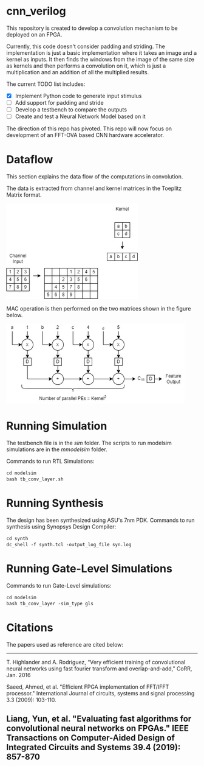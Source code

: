 # cnn_verilog

This repository is created to develop a convolution mechanism to be deployed on an FPGA.

Currently, this code doesn't consider padding and striding. The implementation is just a basic implementation where it takes an image and a kernel as inputs. It then finds the windows from the image of the same size as kernels and then performs a convolution on it, which is just a multiplication and an addition of all the multiplied results.

The current TODO list includes:
- [x] Implement Python code to generate input stimulus
- [ ] Add support for padding and stride
- [ ] Develop a testbench to compare the outputs
- [ ] Create and test a Neural Network Model based on it

The direction of this repo has pivoted. This repo will now focus on development of an FFT-OVA based CNN hardware accelerator.

# Dataflow

This section explains the data flow of the computations in convolution.

The data is extracted from channel and kernel matrices in the Toeplitz Matrix format.

![MAC_OPS](./docs/architecture.jpg)

MAC operation is then performed on the two matrices shown in the figure below.

![MAC_OPS](./docs/convolution_dataflow.jpg)

# Running Simulation

The testbench file is in the *sim* folder. The scripts to run modelsim simulations are in the *mmodelsim* folder.

Commands to run RTL Simulations:
```
cd modelsim
bash tb_conv_layer.sh
```

# Running Synthesis

The design has been synthesized using ASU's 7nm PDK. Commands to run synthesis using Synopsys Design Compiler:
```
cd synth
dc_shell -f synth.tcl -output_log_file syn.log
```

# Running Gate-Level Simulations

Commands to run Gate-Level simulations:
```
cd modelsim
bash tb_conv_layer -sim_type gls
```

# Citations

The papers used as reference are cited below:

---
T. Highlander and A. Rodriguez, “Very efficient training of convolutional neural networks using fast fourier transform and overlap-and-add,” CoRR, Jan. 2016

Saeed, Ahmed, et al. "Efficient FPGA implementation of FFT/IFFT processor." International Journal of circuits, systems and signal processing 3.3 (2009): 103-110.

Liang, Yun, et al. "Evaluating fast algorithms for convolutional neural networks on FPGAs." IEEE Transactions on Computer-Aided Design of Integrated Circuits and Systems 39.4 (2019): 857-870
---
